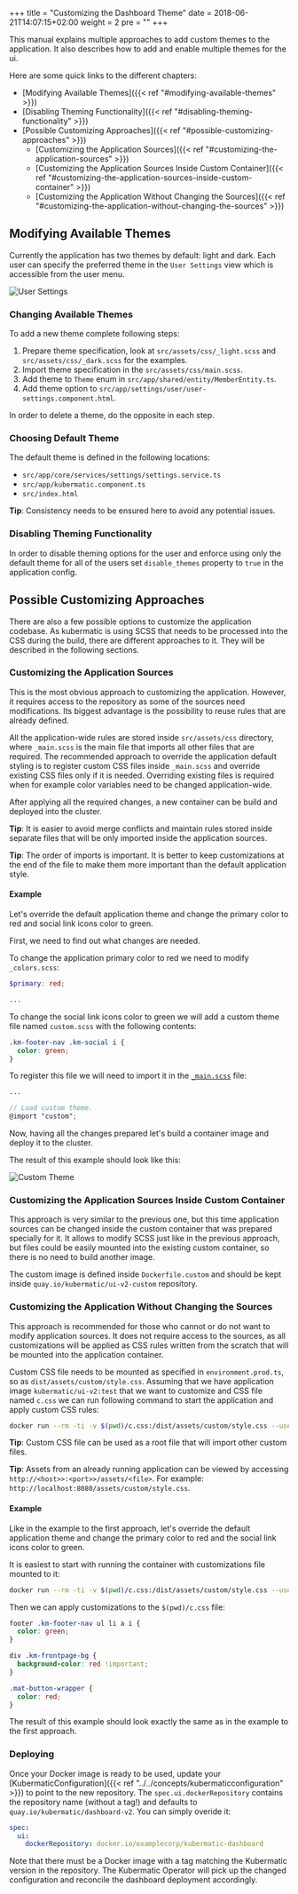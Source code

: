 +++
title = "Customizing the Dashboard Theme"
date = 2018-06-21T14:07:15+02:00
weight = 2
pre = "<b></b>"
+++

This manual explains multiple approaches to add custom themes to the application. It also describes how to add and enable multiple themes for the ui.

Here are some quick links to the different chapters:

* [Modifying Available Themes]({{< ref "#modifying-available-themes" >}})
* [Disabling Theming Functionality]({{< ref "#disabling-theming-functionality" >}})
* [Possible Customizing Approaches]({{< ref "#possible-customizing-approaches" >}})
  * [Customizing the Application Sources]({{< ref "#customizing-the-application-sources" >}})
  * [Customizing the Application Sources Inside Custom Container]({{< ref "#customizing-the-application-sources-inside-custom-container" >}})
  * [Customizing the Application Without Changing the Sources]({{< ref "#customizing-the-application-without-changing-the-sources" >}})

## Modifying Available Themes
Currently the application has two themes by default: light and dark. Each user can specify the preferred theme in the `User Settings` view which is accessible from the user menu.

![User Settings](/img/master/advanced/custom-ui/view.png)

### Changing Available Themes
To add a new theme complete following steps:

1. Prepare theme specification, look at `src/assets/css/_light.scss` and `src/assets/css/_dark.scss` for the examples.
2. Import theme specification in the `src/assets/css/main.scss`.
3. Add theme to `Theme` enum in `src/app/shared/entity/MemberEntity.ts`.
4. Add theme option to `src/app/settings/user/user-settings.component.html`.

In order to delete a theme, do the opposite in each step.

### Choosing Default Theme
The default theme is defined in the following locations:

* `src/app/core/services/settings/settings.service.ts`
* `src/app/kubermatic.component.ts`
* `src/index.html`

**Tip**: Consistency needs to be ensured here to avoid any potential issues.

### Disabling Theming Functionality
In order to disable theming options for the user and enforce using only the default theme for all of the users set `disable_themes` property to `true` in the application config.


## Possible Customizing Approaches
There are also a few possible options to customize the application codebase. As kubermatic is using SCSS that needs to be processed into the CSS during the build, there are different approaches to it. They will be described in the following sections.

### Customizing the Application Sources

This is the most obvious approach to customizing the application. However, it requires access to the repository as some of the sources need modifications. Its biggest advantage is the possibility to reuse rules that are already defined.

All the application-wide rules are stored inside `src/assets/css` directory, where `_main.scss` is the main file that imports all other files that are required. The recommended approach to override the application default styling is to register custom CSS files inside `_main.scss` and override existing CSS files only if it is needed. Overriding existing files is required when for example color variables need to be changed application-wide.

After applying all the required changes, a new container can be build and deployed into the cluster.

**Tip**: It is easier to avoid merge conflicts and maintain rules stored inside separate files that will be only imported inside the application sources.

**Tip**: The order of imports is important. It is better to keep customizations at the end of the file to make them more important than the default application style.

#### Example

Let's override the default application theme and change the primary color to red and social link icons color to green.

First, we need to find out what changes are needed.

To change the application primary color to red we need to modify `_colors.scss`:

```scss
$primary: red;

...
```

To change the social link icons color to green we will add a custom theme file named `custom.scss` with the following contents:

```scss
.km-footer-nav .km-social i {
  color: green;
}
```

To register this file we will need to import it in the [`_main.scss`](../assets/customizing/_main.scss) file:

```scss
...

// Load custom theme.
@import "custom";
```

Now, having all the changes prepared let's build a container image and deploy it to the cluster.

The result of this example should look like this:

![Custom Theme](/img/master/advanced/custom-ui/result.png)


### Customizing the Application Sources Inside Custom Container

This approach is very similar to the previous one, but this time application sources can be changed inside the custom container that was prepared specially for it. It allows to modify SCSS just like in the previous approach, but files could be easily mounted into the existing custom container, so there is no need to build another image.

The custom image is defined inside `Dockerfile.custom` and should be kept inside `quay.io/kubermatic/ui-v2-custom` repository.


### Customizing the Application Without Changing the Sources

This approach is recommended for those who cannot or do not want to modify application sources. It does not require access to the sources, as all customizations will be applied as CSS rules written from the scratch that will be mounted into the application container.

Custom CSS file needs to be mounted as specified in `environment.prod.ts`, so as `dist/assets/custom/style.css`.
Assuming that we have application image `kubermatic/ui-v2:test` that we want to customize and CSS file named `c.css` we can run following command to start the application and apply custom CSS rules:

```bash
docker run --rm -ti -v $(pwd)/c.css:/dist/assets/custom/style.css --user=$(id -u) -p 8080:8080 kubermatic/ui-v2:test
```

**Tip**: Custom CSS file can be used as a root file that will import other custom files.

**Tip**: Assets from an already running application can be viewed by accessing `http://<host>>:<port>>/assets/<file>`.
For example: `http://localhost:8080/assets/custom/style.css`.

#### Example

Like in the example to the first approach, let's override the default application theme and change the primary color to red and the social link icons color to green.

It is easiest to start with running the container with customizations file mounted to it:

```bash
docker run --rm -ti -v $(pwd)/c.css:/dist/assets/custom/style.css --user=$(id -u) -p 8080:8080 kubermatic/ui-v2:test
```

Then we can apply customizations to the `$(pwd)/c.css` file:

```css
footer .km-footer-nav ul li a i {
  color: green;
}

div .km-frontpage-bg {
  background-color: red !important;
}

.mat-button-wrapper {
  color: red;
}
```

The result of this example should look exactly the same as in the example to the first approach.


### Deploying

Once your Docker image is ready to be used, update your [KubermaticConfiguration]({{< ref "../../concepts/kubermaticconfiguration" >}}) to point to the new repository.
The `spec.ui.dockerRepository` contains the repository name (without a tag!) and defaults to `quay.io/kubermatic/dashboard-v2`. You can simply overide it:

```yaml
spec:
  ui:
    dockerRepository: docker.io/examplecorp/kubermatic-dashboard
```

Note that there must be a Docker image with a tag matching the Kubermatic version in the repository.
The Kubermatic Operator will pick up the changed configuration and reconcile the dashboard deployment accordingly.
